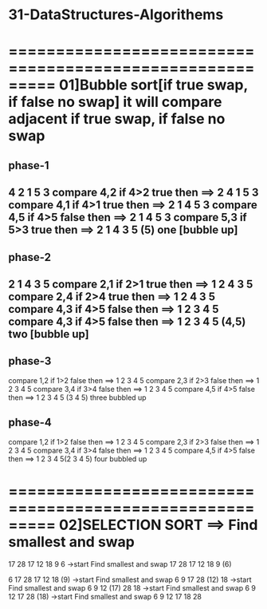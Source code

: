 # 31-DataStructures-Algorithems
=========================================================
01]Bubble sort[if true swap, if false no swap]
it will compare adjacent if true swap, if false no swap
=========================================================
phase-1
-------
4 2 1 5 3
compare 4,2 if 4>2 true then ==> 2 4 1 5 3
compare 4,1 if 4>1 true then ==> 2 1 4 5 3
compare 4,5 if 4>5 false then ==> 2 1 4 5 3
compare 5,3 if 5>3 true then ==> 2 1 4 3 5       (5) one [bubble up]
--------------------------------------------------------------------

phase-2
-------
2 1 4 3 5
compare 2,1 if 2>1 true then ==> 1 2 4 3 5
compare 2,4 if 2>4 true then ==> 1 2 4 3 5
compare 4,3 if 4>5 false then ==> 1 2 3 4 5     
compare 4,3 if 4>5 false then ==> 1 2 3 4 5     (4,5) two  [bubble up]
-----------------------------------------------------------------------
phase-3
-------
compare 1,2 if 1>2 false then ==> 1 2 3 4 5
compare 2,3 if 2>3 false then ==> 1 2 3 4 5
compare 3,4 if 3>4 false then ==> 1 2 3 4 5
compare 4,5 if 4>5 false then ==> 1 2 3 4 5 (3 4 5) three bubbled up

phase-4
-------
compare 1,2 if 1>2 false then ==> 1 2 3 4 5
compare 2,3 if 2>3 false then ==> 1 2 3 4 5
compare 3,4 if 3>4 false then ==> 1 2 3 4 5
compare 4,5 if 4>5 false then ==> 1 2 3 4 5(2 3 4 5) four bubbled up

=========================================================
02]SELECTION SORT  ==> Find smallest and swap
===================================================
17   28   17   12   18     9   6
->start     Find smallest and swap
17   28   17   12   18     9   (6)

6    17   28   17   12    18   (9)
     ->start     Find smallest and swap
6    9    17   28  (12)   18
          ->start     Find smallest and swap
6    9    12   (17)   28    18
               ->start     Find smallest and swap
6    9    12   17   28    (18)
                    ->start     Find smallest and swap
6    9    12   17   18    28
